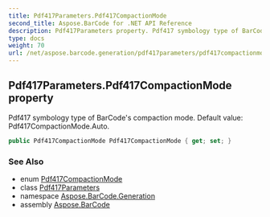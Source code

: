 ```yaml
---
title: Pdf417Parameters.Pdf417CompactionMode
second_title: Aspose.BarCode for .NET API Reference
description: Pdf417Parameters property. Pdf417 symbology type of BarCodes compaction mode. Default value Pdf417CompactionMode.Auto
type: docs
weight: 70
url: /net/aspose.barcode.generation/pdf417parameters/pdf417compactionmode/
---
```

## Pdf417Parameters.Pdf417CompactionMode property

Pdf417 symbology type of BarCode's compaction mode. Default value: Pdf417CompactionMode.Auto.

```csharp
public Pdf417CompactionMode Pdf417CompactionMode { get; set; }
```

### See Also

* enum [Pdf417CompactionMode](../../pdf417compactionmode/)
* class [Pdf417Parameters](../)
* namespace [Aspose.BarCode.Generation](../../../aspose.barcode.generation/)
* assembly [Aspose.BarCode](../../../)


